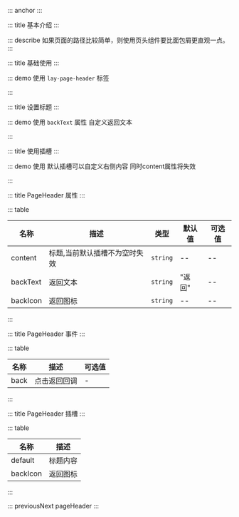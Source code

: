 ::: anchor
:::

::: title 基本介绍
:::

::: describe 如果页面的路径比较简单，则使用页头组件要比面包屑更直观一点。
:::

::: title 基础使用
:::

::: demo 使用 `lay-page-header` 标签

<template>
  <lay-page-header content="详情页面" @back="handleBack"></lay-page-header>
</template>

<script setup>
const handleBack=()=>{
  alert('点击返回回调')
}
</script>

:::

::: title 设置标题
:::

::: demo 使用 `backText` 属性  自定义返回文本

<template>
  <lay-page-header content="详情页面" backText="back" @back="handleBack"></lay-page-header>
</template>

<script setup>
const handleBack=()=>{
  alert('点击返回回调')
}
</script>

:::

::: title 使用插槽
:::

::: demo 使用 默认插槽可以自定义右侧内容  同时content属性将失效

<template>
  <lay-page-header backText="back" @back="handleBack">
    <span>Do what ever you want...</span>&nbsp;
    <lay-icon type="layui-icon-face-smile" color="red"></lay-icon> &nbsp;
    <lay-icon type="layui-icon-face-smile" color="orange"></lay-icon> &nbsp;
    <lay-icon type="layui-icon-face-smile" color="green"></lay-icon> &nbsp;
    <lay-icon type="layui-icon-face-smile" color="cyan"></lay-icon> &nbsp;
    <lay-icon type="layui-icon-face-smile" color="blue"></lay-icon> &nbsp;
    <lay-icon type="layui-icon-face-smile" color="black"></lay-icon> &nbsp;
  </lay-page-header>
</template>

<script setup>
const handleBack=()=>{
  alert('点击返回回调')
}
</script>

:::

::: title PageHeader 属性
:::

::: table

| 名称     | 描述                           | 类型     | 默认值 | 可选值 |
| -------- | ----------------------------- | -------- | ------ | ------ |
| content  | 标题,当前默认插槽不为空时失效    | `string` | --     | --     |
| backText | 返回文本                       | `string` | "返回" | --     |
| backIcon | 返回图标                       | `string` | --     | --     |

:::

::: title PageHeader 事件
:::

::: table

| 名称 | 描述          | 可选值 |
| ---- | ------------ | ------ |
| back | 点击返回回调  | -      |

:::

::: title PageHeader 插槽
:::

::: table

| 名称    | 描述     |
| ------  |  ------ | 
| default | 标题内容 |
| backIcon| 返回图标 |

:::

::: previousNext pageHeader
:::
